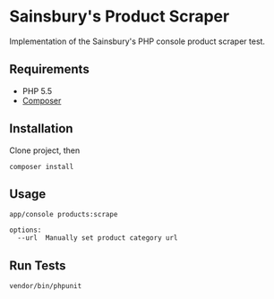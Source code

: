 # Sainsbury's Product Scraper

Implementation of the Sainsbury's PHP console product scraper test.

## Requirements

* PHP 5.5
* [Composer](https://github.com/composer/composer)

## Installation

Clone project, then

```
composer install
```

## Usage

```
app/console products:scrape

options:
  --url  Manually set product category url
```

## Run Tests

```
vendor/bin/phpunit
```
